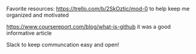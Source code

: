 Favorite resources:
https://trello.com/b/2SkOztic/mod-0 to help keep me organized and motivated

https://www.coursereport.com/blog/what-is-github it was a good informative article

Slack to keep communcation easy and open!
